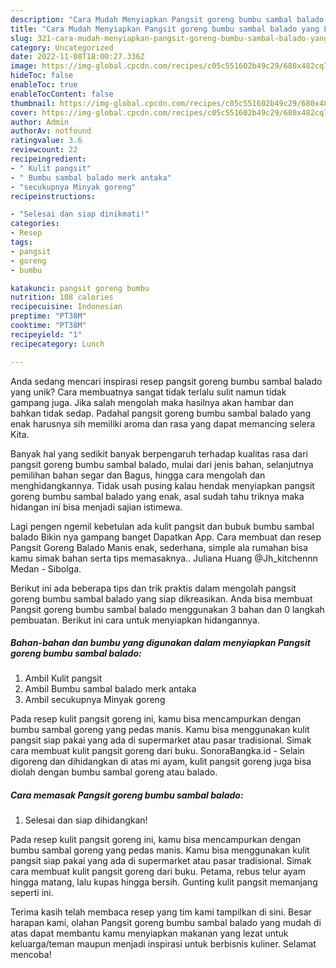 ```yaml
---
description: "Cara Mudah Menyiapkan Pangsit goreng bumbu sambal balado yang Lezat"
title: "Cara Mudah Menyiapkan Pangsit goreng bumbu sambal balado yang Lezat"
slug: 321-cara-mudah-menyiapkan-pangsit-goreng-bumbu-sambal-balado-yang-lezat
category: Uncategorized
date: 2022-11-08T18:00:27.336Z
image: https://img-global.cpcdn.com/recipes/c05c551602b49c29/680x482cq70/pangsit-goreng-bumbu-sambal-balado-foto-resep-utama.jpg
hideToc: false
enableToc: true
enableTocContent: false
thumbnail: https://img-global.cpcdn.com/recipes/c05c551602b49c29/680x482cq70/pangsit-goreng-bumbu-sambal-balado-foto-resep-utama.jpg
cover: https://img-global.cpcdn.com/recipes/c05c551602b49c29/680x482cq70/pangsit-goreng-bumbu-sambal-balado-foto-resep-utama.jpg
author: Admin
authorAv: notfound
ratingvalue: 3.6
reviewcount: 22
recipeingredient:
- " Kulit pangsit"
- " Bumbu sambal balado merk antaka"
- "secukupnya Minyak goreng"
recipeinstructions:

- "Selesai dan siap dinikmati!"
categories:
- Resep
tags:
- pangsit
- goreng
- bumbu

katakunci: pangsit goreng bumbu 
nutrition: 108 calories
recipecuisine: Indonesian
preptime: "PT38M"
cooktime: "PT38M"
recipeyield: "1"
recipecategory: Lunch

---
```





Anda sedang mencari inspirasi resep pangsit goreng bumbu sambal balado yang unik? Cara membuatnya sangat tidak terlalu sulit namun tidak gampang juga. Jika salah mengolah maka hasilnya akan hambar dan bahkan tidak sedap. Padahal pangsit goreng bumbu sambal balado yang enak harusnya sih memiliki aroma dan rasa yang dapat memancing selera Kita.





Banyak hal yang sedikit banyak berpengaruh terhadap kualitas rasa dari pangsit goreng bumbu sambal balado, mulai dari jenis bahan, selanjutnya pemilihan bahan segar dan Bagus, hingga cara mengolah dan menghidangkannya. Tidak usah pusing kalau hendak menyiapkan pangsit goreng bumbu sambal balado yang enak,      asal sudah tahu triknya maka hidangan ini bisa menjadi sajian istimewa.














Lagi pengen ngemil kebetulan ada kulit pangsit dan bubuk bumbu sambal balado Bikin nya gampang banget Dapatkan App. Cara membuat dan resep Pangsit Goreng Balado Manis enak, sederhana, simple ala rumahan bisa kamu simak bahan serta tips memasaknya.. Juliana Huang @Jh_kitchennn Medan - Sibolga.






Berikut ini ada beberapa tips dan trik praktis dalam mengolah pangsit goreng bumbu sambal balado yang siap dikreasikan. Anda bisa membuat Pangsit goreng bumbu sambal balado menggunakan 3 bahan dan 0 langkah pembuatan. Berikut ini cara untuk menyiapkan hidangannya.

<!--inarticleads1-->

##### Bahan-bahan dan bumbu yang digunakan dalam menyiapkan Pangsit goreng bumbu sambal balado:

1. Ambil  Kulit pangsit
1. Ambil  Bumbu sambal balado merk antaka
1. Ambil secukupnya Minyak goreng


Pada resep kulit pangsit goreng ini, kamu bisa mencampurkan dengan bumbu sambal goreng yang pedas manis. Kamu bisa menggunakan kulit pangsit siap pakai yang ada di supermarket atau pasar tradisional. Simak cara membuat kulit pangsit goreng dari buku. SonoraBangka.id - Selain digoreng dan dihidangkan di atas mi ayam, kulit pangsit goreng juga bisa diolah dengan bumbu sambal goreng atau balado. 

<!--inarticleads2-->

##### Cara memasak Pangsit goreng bumbu sambal balado:


1. Selesai dan siap dihidangkan!

Pada resep kulit pangsit goreng ini, kamu bisa mencampurkan dengan bumbu sambal goreng yang pedas manis. Kamu bisa menggunakan kulit pangsit siap pakai yang ada di supermarket atau pasar tradisional. Simak cara membuat kulit pangsit goreng dari buku. Petama, rebus telur ayam hingga matang, lalu kupas hingga bersih. Gunting kulit pangsit memanjang seperti ini. 

Terima kasih telah membaca resep yang tim kami tampilkan di sini. Besar harapan kami, olahan Pangsit goreng bumbu sambal balado yang mudah di atas dapat membantu kamu menyiapkan makanan yang lezat untuk keluarga/teman maupun menjadi inspirasi untuk berbisnis kuliner. Selamat mencoba!
